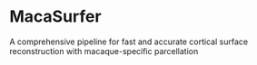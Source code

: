 # MacaSurfer
A comprehensive pipeline for fast and accurate cortical surface reconstruction with macaque-specific parcellation
